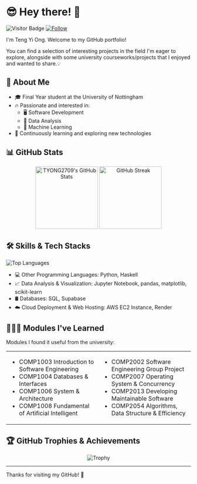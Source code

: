 # 😎 Hey there! 👋
![Visitor Badge](https://visitor-badge.laobi.icu/badge?page_id=TYONG2709) [![Follow](https://img.shields.io/github/followers/TYONG2709?label=Follow&style=social)](https://github.com/TYONG2709)

I'm Teng Yi Ong. Welcome to my GitHub portfolio! 

You can find a selection of interesting projects in the field I'm eager to explore, alongside with some university courseworks/projects that I enjoyed and wanted to share.💡 

## 🚀 About Me
- 🎓 Final Year student at the University of Nottingham
- 🔥 Passionate and interested in: 
  - 🖥️ Software Development
  - 📶 Data Analysis
  - 🤖 Machine Learning
- 🌱 Continuously learning and exploring new technologies

## 📊 GitHub Stats
<p align="center">
  <img src="https://github-readme-stats.vercel.app/api?username=TYONG2709&show_icons=true&hide_border=true&theme=tokyonight" height=170px alt="TYONG2709's GitHub Stats" />
  <img src="https://streak-stats.demolab.com?user=TYONG2709&hide_border=true&theme=tokyonight" height=170px alt="GitHub Streak" />
</p>

## 🛠️ Skills & Tech Stacks

<img src="https://github-readme-stats.vercel.app/api/top-langs/?username=TYONG2709&layout=compact&hide_border=true&theme=tokyonight" alt="Top Languages" />

- 💻 Other Programming Languages: Python, Haskell
- 📈 Data Analysis & Visualization: Jupyter Notebook, pandas, matplotlib, scikit-learn
- 🛢️ Databases: SQL, Supabase
- ☁️ Cloud Deployment & Web Hosting: AWS EC2 Instance, Render

## 👩🏻‍💻 Modules I've Learned
Modules I found it useful from the university:

<table style="width:100%; border:none;">
  <tr>
    <td style="width:50%; border:none;"> 
      <ul>
        <li>COMP1003 Introduction to Software Engineering</li>
        <li>COMP1004 Databases & Interfaces</li>
        <li>COMP1006 System & Architecture</li>
        <li>COMP1008 Fundamental of Artificial Intelligent</li>
      </ul>
    </td>
    <td style="width:50%; border:none;">
      <ul>
        <li>COMP2002 Software Engineering Group Project</li>
        <li>COMP2007 Operating System & Concurrency</li>
        <li>COMP2013 Developing Maintainable Software</li>
        <li>COMP2054 Algorithms, Data Structure & Efficiency</li>
      </ul>
    </td>
  </tr>
</table>

## 🏆 GitHub Trophies & Achievements
<p align="center">
  <img src="https://github-profile-trophy.vercel.app/?username=TYONG2709&theme=darkhub" alt="Trophy" />
</p>

---

Thanks for visiting my GitHub! 🙌
